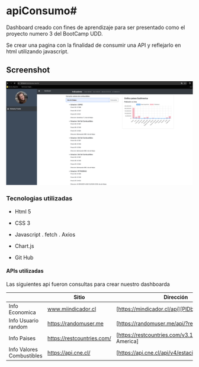 # apiConsumo# 
Dashboard creado con fines de aprendizaje para ser presentado como el proyecto numero 3 del BootCamp UDD.

Se crear una pagina con la finalidad de consumir una API y reflejarlo en html utilizando javascript.
## Screenshot
![apiconsumo.](/img/home.png)

### Tecnologias utilizadas

* Html 5
* CSS 3
* Javascript
    . fetch 
    . Axios
    
* Chart.js
* Git Hub

#### APIs utilizadas

Las siguientes api fueron consultas para crear nuestro dashboarda

|| Sitio | Dirección |
|-----| ------ | ------ |
|Info Economica| www.miindicador.cl  | [https://mindicador.cl/api][PlDb] |
|Info Usuario random| https://randomuser.me | [https://randomuser.me/api/?results=1] |
|Info Paises| https://restcountries.com/| [https://restcountries.com/v3.1/subregion/South America] |
|Info Valores Combustibles| https://api.cne.cl/| [https://api.cne.cl/api/v4/estaciones] |